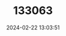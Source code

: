 ---
title: "133063"
category: "Polyphyllia talpina"
draft: false
date: 2024-02-22 13:03:51
languages:
  English: ["Feather Coral"]
---